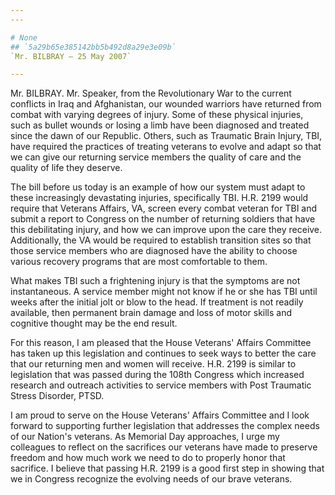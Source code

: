 ```yaml
---
---

# None
## `5a29b65e385142bb5b492d8a29e3e09b`
`Mr. BILBRAY — 25 May 2007`

---
```



Mr. BILBRAY. Mr. Speaker, from the Revolutionary War to the current 
conflicts in Iraq and Afghanistan, our wounded warriors have returned 
from combat with varying degrees of injury. Some of these physical 
injuries, such as bullet wounds or losing a limb have been diagnosed 
and treated since the dawn of our Republic. Others, such as Traumatic 
Brain Injury, TBI, have required the practices of treating veterans to 
evolve and adapt so that we can give our returning service members the 
quality of care and the quality of life they deserve.

The bill before us today is an example of how our system must adapt 
to these increasingly devastating injuries, specifically TBI. H.R. 2199 
would require that Veterans Affairs, VA, screen every combat veteran 
for TBI and submit a report to Congress on the number of returning 
soldiers that have this debilitating injury, and how we can improve 
upon the care they receive. Additionally, the VA would be required to 
establish transition sites so that those service members who are 
diagnosed have the ability to choose various recovery programs that are 
most comfortable to them.

What makes TBI such a frightening injury is that the symptoms are not 
instantaneous. A service member might not know if he or she has TBI 
until weeks after the initial jolt or blow to the head. If treatment is 
not readily available, then permanent brain damage and loss of motor 
skills and cognitive thought may be the end result.

For this reason, I am pleased that the House Veterans' Affairs 
Committee has taken up this legislation and continues to seek ways to 
better the care that our returning men and women will receive. H.R. 
2199 is similar to legislation that was passed during the 108th 
Congress which increased research and outreach activities to service 
members with Post Traumatic Stress Disorder, PTSD.

I am proud to serve on the House Veterans' Affairs Committee and I 
look forward to supporting further legislation that addresses the 
complex needs of our Nation's veterans. As Memorial Day approaches, I 
urge my colleagues to reflect on the sacrifices our veterans have made 
to preserve freedom and how much work we need to do to properly honor 
that sacrifice. I believe that passing H.R. 2199 is a good first step 
in showing that we in Congress recognize the evolving needs of our 
brave veterans.
